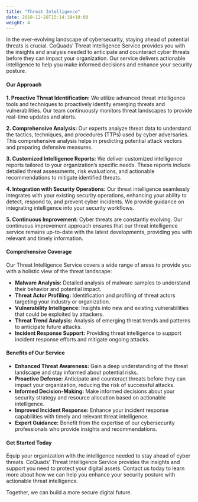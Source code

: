 ```yaml
---
title: "Threat Intelligence"
date: 2018-12-28T15:14:39+10:00
weight: 4
---
```


In the ever-evolving landscape of cybersecurity, staying ahead of potential threats is crucial. CoQuads' Threat Intelligence Service provides you with the insights and analysis needed to anticipate and counteract cyber threats before they can impact your organization. Our service delivers actionable intelligence to help you make informed decisions and enhance your security posture.

#### Our Approach

**1. Proactive Threat Identification:**
We utilize advanced threat intelligence tools and techniques to proactively identify emerging threats and vulnerabilities. Our team continuously monitors threat landscapes to provide real-time updates and alerts.

**2. Comprehensive Analysis:**
Our experts analyze threat data to understand the tactics, techniques, and procedures (TTPs) used by cyber adversaries. This comprehensive analysis helps in predicting potential attack vectors and preparing defensive measures.

**3. Customized Intelligence Reports:**
We deliver customized intelligence reports tailored to your organization’s specific needs. These reports include detailed threat assessments, risk evaluations, and actionable recommendations to mitigate identified threats.

**4. Integration with Security Operations:**
Our threat intelligence seamlessly integrates with your existing security operations, enhancing your ability to detect, respond to, and prevent cyber incidents. We provide guidance on integrating intelligence into your security workflows.

**5. Continuous Improvement:**
Cyber threats are constantly evolving. Our continuous improvement approach ensures that our threat intelligence service remains up-to-date with the latest developments, providing you with relevant and timely information.

#### Comprehensive Coverage

Our Threat Intelligence Service covers a wide range of areas to provide you with a holistic view of the threat landscape:

- **Malware Analysis:** Detailed analysis of malware samples to understand their behavior and potential impact.
- **Threat Actor Profiling:** Identification and profiling of threat actors targeting your industry or organization.
- **Vulnerability Intelligence:** Insights into new and existing vulnerabilities that could be exploited by attackers.
- **Threat Trend Analysis:** Analysis of emerging threat trends and patterns to anticipate future attacks.
- **Incident Response Support:** Providing threat intelligence to support incident response efforts and mitigate ongoing attacks.

#### Benefits of Our Service

- **Enhanced Threat Awareness:** Gain a deep understanding of the threat landscape and stay informed about potential risks.
- **Proactive Defense:** Anticipate and counteract threats before they can impact your organization, reducing the risk of successful attacks.
- **Informed Decision-Making:** Make informed decisions about your security strategy and resource allocation based on actionable intelligence.
- **Improved Incident Response:** Enhance your incident response capabilities with timely and relevant threat intelligence.
- **Expert Guidance:** Benefit from the expertise of our cybersecurity professionals who provide insights and recommendations.

#### Get Started Today

Equip your organization with the intelligence needed to stay ahead of cyber threats. CoQuads' Threat Intelligence Service provides the insights and support you need to protect your digital assets. Contact us today to learn more about how we can help you enhance your security posture with actionable threat intelligence.

Together, we can build a more secure digital future.
